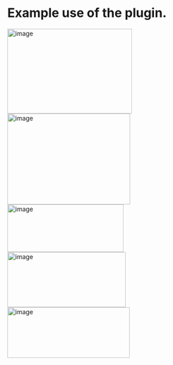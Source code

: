 # Example use of the plugin.

<img width="282" height="192" alt="image" src="https://github.com/user-attachments/assets/56e44b51-9d22-4fb8-a2a5-2b55a934de89" />
<img width="278" height="206" alt="image" src="https://github.com/user-attachments/assets/0b67ad83-07cf-4bf9-9db6-2398a3beca35" />
<img width="263" height="108" alt="image" src="https://github.com/user-attachments/assets/7bb11757-7210-4a12-ace3-3bfc3d23a98f" />
<img width="268" height="125" alt="image" src="https://github.com/user-attachments/assets/a0202ffa-973a-4a92-917d-b7b6d7e71aa4" />
<img width="277" height="115" alt="image" src="https://github.com/user-attachments/assets/a9ae6408-b987-41fc-8c88-4961961fd110" />
